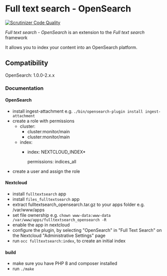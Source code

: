 # Full text search - OpenSearch

[![Scrutinizer Code Quality](https://scrutinizer-ci.com/g/nextcloud/FullTextSearch_OpenSearch/badges/quality-score.png?b=master)](https://scrutinizer-ci.com/g/nextcloud/FullTextSearch_OpenSearch/?branch=master)

_Full text search - OpenSearch_ is an extension to the _Full text search_ framework

It allows you to index your content into an OpenSearch platform.

## Compatibility

OpenSearch: 1.0.0-2.x.x

### Documentation

#### OpenSearch
- install ingest-attachment e.g. `./bin/opensearch-plugin install ingest-attachment`
- create a role with permissions
    - cluster:
      - cluster:monitor/main
      - cluster:monitor/main
    - index:
      - index: NEXTCLOUD_INDEX*
      
        permissions: indices_all
- create a user and assign the role

#### Nextcloud
- install `fulltextsearch` app
- install `files_fulltextsearch` app
- extract fulltextsearch_opensearch.tar.gz to your apps folder e.g. /var/www/apps
- set file ownership e.g. `chown www-data:www-data /var/www/apps/fulltextsearch_opensearch -R`
- enable the app in nextcloud
- configure the plugin, by selecting "OpenSearch" in "Full Text Search" on the Nextcloud "Administrative Settings" page
- run `occ fulltextsearch:index`, to create an initial index 

#### build

- make sure you have PHP 8 and composer installed
- run `./make`
